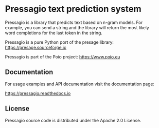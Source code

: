 # Pressagio text prediction system

Pressagio is a library that predicts text based on n-gram models. For example,
you can send a string and the library will return the most likely word
completions for the last token in the string.

Pressagio is a pure Python port of the presage library: https://presage.sourceforge.io

Pressagio is part of the Poio project: https://www.poio.eu

## Documentation

For usage examples and API documentation visit the documentation page:

https://pressagio.readthedocs.io

## License

Pressagio source code is distributed under the Apache 2.0 License.
